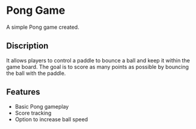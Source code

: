 # Pong Game
A simple Pong game created.

## Discription
It allows players to control a paddle to bounce a ball and keep it within the game board. The goal is to score as many points as possible by bouncing the ball with the paddle.

## Features
- Basic Pong gameplay
- Score tracking
- Option to increase ball speed
